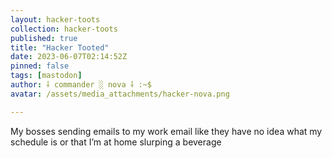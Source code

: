 ```yaml
---
layout: hacker-toots
collection: hacker-toots
published: true
title: "Hacker Tooted"
date: 2023-06-07T02:14:52Z
pinned: false
tags: [mastodon]
author: ⸸ commander ░ nova ⸸ :~$
avatar: /assets/media_attachments/hacker-nova.png

---
```


<p>My bosses sending emails to my work email like they have no idea what my schedule is or that I’m at home slurping a beverage</p>


